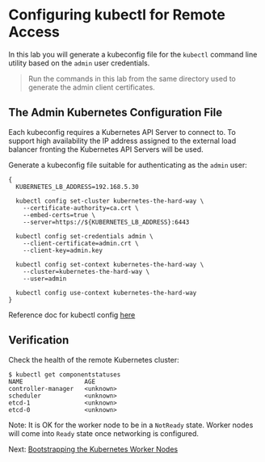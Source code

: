 # Configuring kubectl for Remote Access

In this lab you will generate a kubeconfig file for the `kubectl` command line utility based on the `admin` user credentials.

> Run the commands in this lab from the same directory used to generate the admin client certificates.

## The Admin Kubernetes Configuration File

Each kubeconfig requires a Kubernetes API Server to connect to. To support high availability the IP address assigned to the external load balancer fronting the Kubernetes API Servers will be used.

Generate a kubeconfig file suitable for authenticating as the `admin` user:

```
{
  KUBERNETES_LB_ADDRESS=192.168.5.30

  kubectl config set-cluster kubernetes-the-hard-way \
    --certificate-authority=ca.crt \
    --embed-certs=true \
    --server=https://${KUBERNETES_LB_ADDRESS}:6443

  kubectl config set-credentials admin \
    --client-certificate=admin.crt \
    --client-key=admin.key

  kubectl config set-context kubernetes-the-hard-way \
    --cluster=kubernetes-the-hard-way \
    --user=admin

  kubectl config use-context kubernetes-the-hard-way
}
```

Reference doc for kubectl config [here](https://kubernetes.io/docs/tasks/access-application-cluster/configure-access-multiple-clusters/)

## Verification

Check the health of the remote Kubernetes cluster:

```
$ kubectl get componentstatuses 
NAME                 AGE
controller-manager   <unknown>
scheduler            <unknown>
etcd-1               <unknown>
etcd-0               <unknown>
```

Note: It is OK for the worker node to be in a `NotReady` state. Worker nodes will come into `Ready` state once networking is configured.

Next: [Bootstrapping the Kubernetes Worker Nodes](10-bootstrapping-kubernetes-workers.md)
